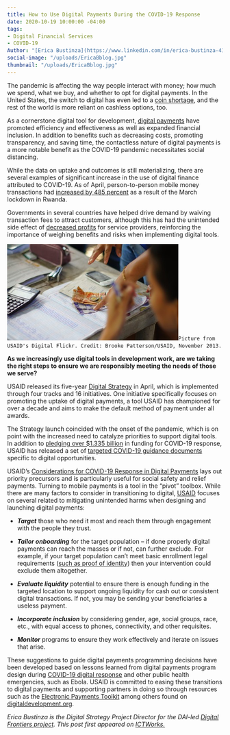 ```yaml
---
title: How to Use Digital Payments During the COVID-19 Response
date: 2020-10-19 10:00:00 -04:00
tags:
- Digital Financial Services
- COVID-19
Author: "[Erica Bustinza](https://www.linkedin.com/in/erica-bustinza-418191b2/)"
social-image: "/uploads/EricaBblog.jpg"
thumbnail: "/uploads/EricaBblog.jpg"
---
```


The pandemic is affecting the way people interact with money; how much we spend, what we buy, and whether to opt for digital payments. In the United States, the switch to digital has even led to a [coin shortage](https://www.nytimes.com/2020/07/29/business/coin-shortage-penny.html), and the rest of the world is more reliant on cashless options, too.

<!--more-->

As a cornerstone digital tool for development, [digital payments](https://www.ictworks.org/tag/digital-financial-services/) have promoted efficiency and effectiveness as well as expanded financial inclusion. In addition to benefits such as decreasing costs, promoting transparency, and saving time, the contactless nature of digital payments is a more notable benefit as the COVID-19 pandemic necessitates social distancing.

While the data on uptake and outcomes is still materializing, there are several examples of significant increase in the use of digital finance attributed to COVID-19. As of April, person-to-person mobile money transactions had [increased by 485 percent](https://nextbillion.net/covid-rwanda-mobile-money/) as a result of the March lockdown in Rwanda.

Governments in several countries have helped drive demand by waiving transaction fees to attract customers, although this has had the unintended side effect of [decreased profits](https://techcabal.com/2020/04/27/coronavirus-weekly-update-fintech-struggles/) for service providers, reinforcing the importance of weighing benefits and risks when implementing digital tools.

![EricaBblog.jpg](/uploads/EricaBblog.jpg)`Picture from USAID's Digital Flickr. Credit: Brooke Patterson/USAID, November 2013.`

**As we increasingly use digital tools in development work, are we taking the right steps to ensure we are responsibly meeting the needs of those we serve?**

USAID released its five-year [Digital Strategy](https://www.usaid.gov/sites/default/files/documents/15396/USAID_Digital_Strategy.pdf) in April, which is implemented through four tracks and 16 initiatives. One initiative specifically focuses on promoting the uptake of digital payments, a tool USAID has championed for over a decade and aims to make the default method of payment under all awards.

The Strategy launch coincided with the onset of the pandemic, which is on point with the increased need to catalyze priorities to support digital tools. In addition to [pledging over $1.335 billion](https://www.usaid.gov/sites/default/files/documents/352986/07.24.20_-_USAID_COVID-19_Global_Response_Fact_Sheet_6.docx.pdf) in funding for COVID-19 response, USAID has released a set of [targeted COVID-19 guidance documents](https://www.usaid.gov/digital-development/covid-19) specific to digital opportunities.

USAID’s [Considerations for COVID-19 Response in Digital Payments](https://www.usaid.gov/digital-development/covid-19/digital-payments) lays out priority precursors and is particularly useful for social safety and relief payments. Turning to mobile payments is a tool in the “pivot” toolbox. While there are many factors to consider in transitioning to digital, [USAID](https://www.ictworks.org/tag/usaid/) focuses on several related to mitigating unintended harms when designing and launching digital payments:

* ***Target*** those who need it most and reach them through engagement with the people they trust.

* ***Tailor onboarding*** for the target population – if done properly digital payments can reach the masses or if not, can further exclude. For example, if your target population can’t meet basic enrollment legal requirements ([such as proof of identity](https://www.ictworks.org/tag/digital-identity/)) then your intervention could exclude them altogether.

* ***Evaluate liquidity*** potential to ensure there is enough funding in the targeted location to support ongoing liquidity for cash out or consistent digital transactions. If not, you may be sending your beneficiaries a useless payment.

* ***Incorporate inclusion*** by considering gender, age, social groups, race, etc., with equal access to phones, connectivity, and other requisites.

* ***Monitor*** programs to ensure they work effectively and iterate on issues that arise.

These suggestions to guide digital payments programming decisions have been developed based on lessons learned from digital payments program design during [COVID-19 digital response](https://www.ictworks.org/tag/covid-19-response/) and other public health emergencies, such as Ebola. USAID is committed to easing these transitions to digital payments and supporting partners in doing so through resources such as the [Electronic Payments Toolkit](https://www.usaid.gov/digital-development/electronic-payments-toolkit) among others found on [digitaldevelopment.org](https://www.usaid.gov/digital-development/digital-finance).

*Erica Bustinza is the Digital Strategy Project Director for the DAI-led [Digital Frontiers project](https://www.dai.com/our-work/projects/worldwide-digital-frontiers-df). This post first appeared on [ICTWorks.](https://www.ictworks.org/digital-payments-covid-19-response/#.X4dFtWhKg2x)*